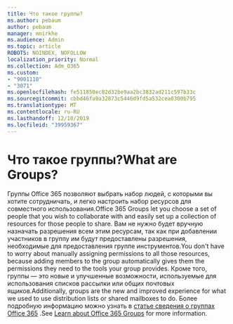```yaml
---
title: Что такое группы?
ms.author: pebaum
author: pebaum
manager: mnirkhe
ms.audience: Admin
ms.topic: article
ROBOTS: NOINDEX, NOFOLLOW
localization_priority: Normal
ms.collection: Adm_O365
ms.custom:
- "9001110"
- "3071"
ms.openlocfilehash: fe511850ec82d32be9aa2bc3832ad211c597b33c
ms.sourcegitcommit: cbbd46fa9a32873c5446d9fd5a532cea0300b795
ms.translationtype: MT
ms.contentlocale: ru-RU
ms.lasthandoff: 12/10/2019
ms.locfileid: "39959367"
---
```

# <a name="what-are-groups"></a><span data-ttu-id="dcee5-102">Что такое группы?</span><span class="sxs-lookup"><span data-stu-id="dcee5-102">What are Groups?</span></span>

<span data-ttu-id="dcee5-103">Группы Office 365 позволяют выбрать набор людей, с которыми вы хотите сотрудничать, и легко настроить набор ресурсов для совместного использования.</span><span class="sxs-lookup"><span data-stu-id="dcee5-103">Office 365 Groups let you choose a set of people that you wish to collaborate with and easily set up a collection of resources for those people to share.</span></span> <span data-ttu-id="dcee5-104">Вам не нужно будет вручную назначать разрешения всем этим ресурсам, так как при добавлении участников в группу им будут предоставлены разрешения, необходимые для предоставления группе инструментов.</span><span class="sxs-lookup"><span data-stu-id="dcee5-104">You don't have to worry about manually assigning permissions to all those resources, because adding members to the group automatically gives them the permissions they need to the tools your group provides.</span></span> <span data-ttu-id="dcee5-105">Кроме того, группы — это новые и улучшенные возможности, используемые для использования списков рассылки или общих почтовых ящиков.</span><span class="sxs-lookup"><span data-stu-id="dcee5-105">Additionally, groups are the new and improved experience for what we used to use distribution lists or shared mailboxes to do.</span></span>  <span data-ttu-id="dcee5-106">Более подробную информацию можно узнать в [статье сведения о группах Office 365](https://support.office.com/article/b565caa1-5c40-40ef-9915-60fdb2d97fa2) .</span><span class="sxs-lookup"><span data-stu-id="dcee5-106">See [Learn about Office 365 Groups](https://support.office.com/article/b565caa1-5c40-40ef-9915-60fdb2d97fa2) for more information.</span></span> 